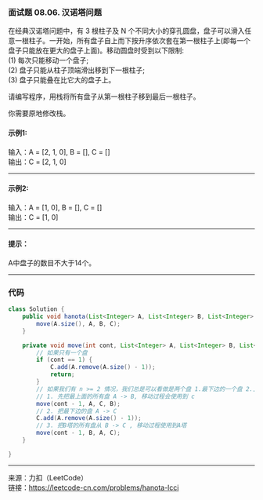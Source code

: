 ### 面试题 08.06. 汉诺塔问题    
在经典汉诺塔问题中，有 3 根柱子及 N 个不同大小的穿孔圆盘，盘子可以滑入任意一根柱子。一开始，所有盘子自上而下按升序依次套在第一根柱子上(即每一个盘子只能放在更大的盘子上面)。移动圆盘时受到以下限制:      
(1) 每次只能移动一个盘子;          
(2) 盘子只能从柱子顶端滑出移到下一根柱子;                    
(3) 盘子只能叠在比它大的盘子上。                  

请编写程序，用栈将所有盘子从第一根柱子移到最后一根柱子。              

你需要原地修改栈。


#### 示例1:    
输入：A = [2, 1, 0], B = [], C = []           
输出：C = [2, 1, 0]

****

#### 示例2:     
输入：A = [1, 0], B = [], C = []        
输出：C = [1, 0]

****

#### 提示：    
A中盘子的数目不大于14个。


****

### 代码

```java
class Solution {
    public void hanota(List<Integer> A, List<Integer> B, List<Integer> C) {
        move(A.size(), A, B, C);
    }

    private void move(int cont, List<Integer> A, List<Integer> B, List<Integer> C) {
        // 如果只有一个盘
        if (cont == 1) {
            C.add(A.remove(A.size() - 1));
            return;
        }
        // 如果我们有 n >= 2 情况，我们总是可以看做是两个盘 1.最下边的一个盘 2.上面的所有盘
        // 1. 先把最上面的所有盘 A -> B, 移动过程会使用到 c
        move(cont - 1, A, C, B);
        // 2. 把最下边的盘 A -> C
        C.add(A.remove(A.size() - 1));
        // 3. 把B塔的所有盘从 B -> C , 移动过程使用到A塔
        move(cont - 1, B, A, C);
    }

}
```

****

来源：力扣（LeetCode）             
链接：https://leetcode-cn.com/problems/hanota-lcci


































































